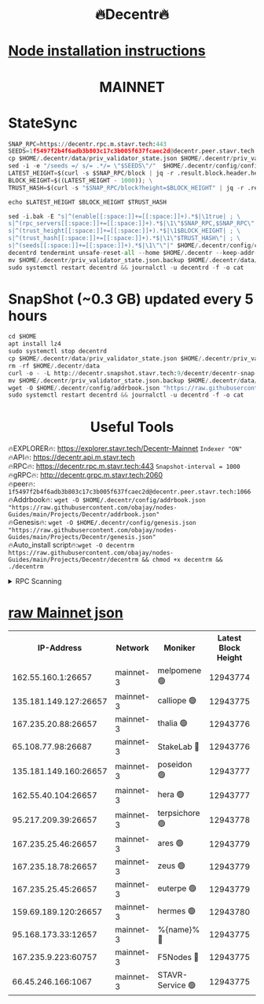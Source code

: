 <h1 align="center"> 🔥Decentr🔥</h1>

[Node installation instructions](https://github.com/obajay/nodes-Guides/tree/main/Projects/Decentr)
=
<h1 align="center"> MAINNET</h1>

# StateSync
```python
SNAP_RPC=https://decentr.rpc.m.stavr.tech:443
SEEDS=1f5497f2b4f6adb3b803c17c3b005f637fcaec2d@decentr.peer.stavr.tech:1066
cp $HOME/.decentr/data/priv_validator_state.json $HOME/.decentr/priv_validator_state.json.backup
sed -i -e "/seeds =/ s/= .*/= \"$SEEDS\"/"  $HOME/.decentr/config/config.toml
LATEST_HEIGHT=$(curl -s $SNAP_RPC/block | jq -r .result.block.header.height); \
BLOCK_HEIGHT=$((LATEST_HEIGHT - 1000)); \
TRUST_HASH=$(curl -s "$SNAP_RPC/block?height=$BLOCK_HEIGHT" | jq -r .result.block_id.hash)

echo $LATEST_HEIGHT $BLOCK_HEIGHT $TRUST_HASH

sed -i.bak -E "s|^(enable[[:space:]]+=[[:space:]]+).*$|\1true| ; \
s|^(rpc_servers[[:space:]]+=[[:space:]]+).*$|\1\"$SNAP_RPC,$SNAP_RPC\"| ; \
s|^(trust_height[[:space:]]+=[[:space:]]+).*$|\1$BLOCK_HEIGHT| ; \
s|^(trust_hash[[:space:]]+=[[:space:]]+).*$|\1\"$TRUST_HASH\"| ; \
s|^(seeds[[:space:]]+=[[:space:]]+).*$|\1\"\"|" $HOME/.decentr/config/config.toml
decentrd tendermint unsafe-reset-all --home $HOME/.decentr --keep-addr-book
mv $HOME/.decentr/priv_validator_state.json.backup $HOME/.decentr/data/priv_validator_state.json
sudo systemctl restart decentrd && journalctl -u decentrd -f -o cat
```
# SnapShot (~0.3 GB) updated every 5 hours
```python
cd $HOME
apt install lz4
sudo systemctl stop decentrd
cp $HOME/.decentr/data/priv_validator_state.json $HOME/.decentr/priv_validator_state.json.backup
rm -rf $HOME/.decentr/data
curl -o - -L http://decentr.snapshot.stavr.tech:9/decentr/decentr-snap.tar.lz4 | lz4 -c -d - | tar -x -C $HOME/.decentr --strip-components 2
mv $HOME/.decentr/priv_validator_state.json.backup $HOME/.decentr/data/priv_validator_state.json
wget -O $HOME/.decentr/config/addrbook.json "https://raw.githubusercontent.com/obajay/nodes-Guides/main/Projects/Decentr/addrbook.json"
sudo systemctl restart decentrd && journalctl -u decentrd -f -o cat
```

 <h1 align="center"> Useful Tools</h1>

🔥EXPLORER🔥:     https://explorer.stavr.tech/Decentr-Mainnet        `Indexer "ON"` \
🔥API🔥:          https://decentr.api.m.stavr.tech \
🔥RPC🔥:          https://decentr.rpc.m.stavr.tech:443              `Snapshot-interval = 1000` \
🔥gRPC🔥:         http://decentr.grpc.m.stavr.tech:2060 \
🔥peer🔥:         `1f5497f2b4f6adb3b803c17c3b005f637fcaec2d@decentr.peer.stavr.tech:1066` \
🔥Addrbook🔥:  `wget -O $HOME/.decentr/config/addrbook.json "https://raw.githubusercontent.com/obajay/nodes-Guides/main/Projects/Decentr/addrbook.json"` \
🔥Genesis🔥:  `wget -O $HOME/.decentr/config/genesis.json "https://raw.githubusercontent.com/obajay/nodes-Guides/main/Projects/Decentr/genesis.json"` \
🔥Auto_install script🔥:`wget -O decentrm https://raw.githubusercontent.com/obajay/nodes-Guides/main/Projects/Decentr/decentrm && chmod +x decentrm && ./decentrm`

<details>
<summary>RPC Scanning</summary>

<h2 align="center"> We scan nodes in real time every 4 hours. And we provide the final result of RPC endpoints.
We cannot influence the operation of these nodes in any way. </h2>


```python
If Voting Power is higher than 0 --> then the Node is a validator of the network and may be subject to attack and be a potential threat to the chain.
```
```python
We marked such validators with a red symbol
```

</details>

[raw Mainnet json](https://rpc-check.decentrm.stavr.tech/decentrm/rpc-decentrm-result.json)
=



<table><tr><th>IP-Address</th><th>Network</th><th>Moniker</th><th>Latest Block Height</th><th>Earliest Block Height</th><th>Catching Up</th><th>Tx Index</th><th>Voting Power</th><th>Scan Time</th></tr><tr><td>162.55.160.1:26657</td><td>mainnet-3</td><td>melpomene 🟢</td><td>12943774</td><td>1688950</td><td>False</td><td>on</td><td>0</td><td>2024-02-18T09:59:32.484763013UTC</td></tr><tr><td>135.181.149.127:26657</td><td>mainnet-3</td><td>calliope 🟢</td><td>12943775</td><td>1688950</td><td>False</td><td>on</td><td>0</td><td>2024-02-18T09:59:34.836276660UTC</td></tr><tr><td>167.235.20.88:26657</td><td>mainnet-3</td><td>thalia 🟢</td><td>12943776</td><td>1688950</td><td>False</td><td>on</td><td>0</td><td>2024-02-18T09:59:40.588750350UTC</td></tr><tr><td>65.108.77.98:26687</td><td>mainnet-3</td><td>StakeLab 🔴</td><td>12943776</td><td>1688950</td><td>False</td><td>on</td><td>5453619</td><td>2024-02-18T09:59:40.925793514UTC</td></tr><tr><td>135.181.149.160:26657</td><td>mainnet-3</td><td>poseidon 🟢</td><td>12943777</td><td>1688950</td><td>False</td><td>on</td><td>0</td><td>2024-02-18T09:59:45.610705553UTC</td></tr><tr><td>162.55.40.104:26657</td><td>mainnet-3</td><td>hera 🟢</td><td>12943777</td><td>1688950</td><td>False</td><td>on</td><td>0</td><td>2024-02-18T09:59:47.916842918UTC</td></tr><tr><td>95.217.209.39:26657</td><td>mainnet-3</td><td>terpsichore 🟢</td><td>12943778</td><td>1688950</td><td>False</td><td>on</td><td>0</td><td>2024-02-18T09:59:54.463407922UTC</td></tr><tr><td>167.235.25.46:26657</td><td>mainnet-3</td><td>ares 🟢</td><td>12943779</td><td>1688950</td><td>False</td><td>on</td><td>0</td><td>2024-02-18T09:59:56.841266345UTC</td></tr><tr><td>167.235.18.78:26657</td><td>mainnet-3</td><td>zeus 🟢</td><td>12943779</td><td>1688950</td><td>False</td><td>on</td><td>0</td><td>2024-02-18T09:59:59.126014936UTC</td></tr><tr><td>167.235.25.45:26657</td><td>mainnet-3</td><td>euterpe 🟢</td><td>12943779</td><td>1688950</td><td>False</td><td>on</td><td>0</td><td>2024-02-18T10:00:01.403892204UTC</td></tr><tr><td>159.69.189.120:26657</td><td>mainnet-3</td><td>hermes 🟢</td><td>12943780</td><td>1688950</td><td>False</td><td>on</td><td>0</td><td>2024-02-18T10:00:03.693437880UTC</td></tr><tr><td>95.168.173.33:12657</td><td>mainnet-3</td><td>%{name}% 🔴</td><td>12943775</td><td>8964001</td><td>False</td><td>on</td><td>4264032</td><td>2024-02-18T09:59:35.920605258UTC</td></tr><tr><td>167.235.9.223:60757</td><td>mainnet-3</td><td>F5Nodes 🔴</td><td>12943775</td><td>12380001</td><td>False</td><td>off</td><td>562</td><td>2024-02-18T09:59:36.187319337UTC</td></tr><tr><td>66.45.246.166:1067</td><td>mainnet-3</td><td>STAVR-Service 🟢</td><td>12943775</td><td>12941001</td><td>False</td><td>on</td><td>0</td><td>2024-02-18T09:59:35.428583075UTC</td></tr></table>
